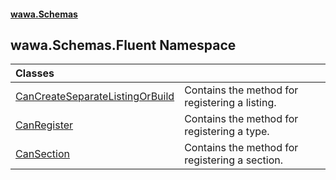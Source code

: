 #### [wawa.Schemas](index.md 'index')

## wawa.Schemas.Fluent Namespace

| Classes | |
| :--- | :--- |
| [CanCreateSeparateListingOrBuild](CanCreateSeparateListingOrBuild.md 'wawa.Schemas.Fluent.CanCreateSeparateListingOrBuild') | Contains the method for registering a listing. |
| [CanRegister](CanRegister.md 'wawa.Schemas.Fluent.CanRegister') | Contains the method for registering a type. |
| [CanSection](CanSection.md 'wawa.Schemas.Fluent.CanSection') | Contains the method for registering a section. |
